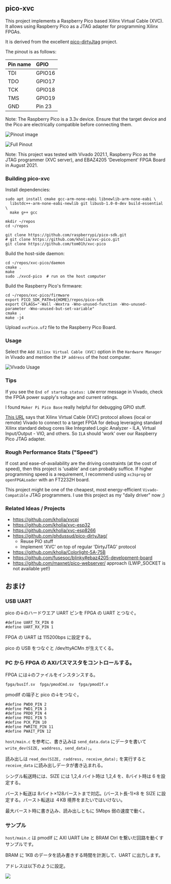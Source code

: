 ## pico-xvc

This project implements a Raspberry Pico based Xilinx Virtual Cable (XVC). It
allows using Raspberry Pico as a JTAG adapter for programming Xilinx FPGAs.

It is derived from the excellent [pico-dirtyJtag](https://github.com/phdussud/pico-dirtyJtag/) project.

The pinout is as follows:

| Pin name | GPIO   |
|:---------|:-------|
| TDI      | GPIO16 |
| TDO      | GPIO17 |
| TCK      | GPIO18 |
| TMS      | GPIO19 |
| GND      | Pin 23 |

Note: The Raspberry Pico is a 3.3v device. Ensure that the target device and
the Pico are electrically compatible before connecting them.

![Pinout image](./pinout.png)

![Full Pinout](./raspberry-pi-pico-gpio-pinout-diagram.png)

Note: This project was tested with Vivado 2021.1, Raspberry Pico as the JTAG
programmer (XVC server), and EBAZ4205 'Development' FPGA Board in August 2021.


### Building pico-xvc

Install dependencies:

```
sudo apt install cmake gcc-arm-none-eabi libnewlib-arm-none-eabi \
  libstdc++-arm-none-eabi-newlib git libusb-1.0-0-dev build-essential \
  make g++ gcc
```

```
mkdir ~/repos
cd ~/repos

git clone https://github.com/raspberrypi/pico-sdk.git
# git clone https://github.com/kholia/xvc-pico.git
git clone https://github.com/tom01h/xvc-pico
```

Build the host-side daemon:

```
cd ~/repos/xvc-pico/daemon
cmake .
make
sudo ./xvcd-pico  # run on the host computer
```

Build the Raspberry Pico's firmware:

```
cd ~/repos/xvc-pico/firmware
export PICO_SDK_PATH=${HOME}/repos/pico-sdk
export CFLAGS="-Wall -Wextra -Wno-unused-function -Wno-unused-parameter -Wno-unused-but-set-variable"
cmake .
make -j4
```

Upload `xvcPico.uf2` file to the Raspberry Pico Board.


### Usage

Select the `Add Xilinx Virtual Cable (XVC)` option in the `Hardware
Manager` in Vivado and mention the `IP address` of the host computer.

![Vivado Usage](./Usage-in-Vivado.png)


### Tips

If you see the `End of startup status: LOW` error message in Vivado, check the
FPGA power supply's voltage and current ratings.

I found `Maker Pi Pico Base` really helpful for debugging GPIO stuff.

[This URL](https://github.com/aws/aws-fpga/blob/master/hdk/docs/Virtual_JTAG_XVC.md)
says that Xilinx Virtual Cable (XVC) protocol allows (local or remote) Vivado
to connect to a target FPGA for debug leveraging standard Xilinx standard debug
cores like Integrated Logic Analyzer - ILA, Virtual Input/Output - VIO, and
others. So `ILA` should 'work' over our Raspberry Pico JTAG adapter.


### Rough Performance Stats ("Speed")

If cost and ease-of-availability are the driving constraints (at the cost of
speed), then this project is 'usable' and can probably suffice. If higher
programming speed is a requirement, I recommend using `xc3sprog` or
`openFPGALoader` with an FT2232H board.

This project might be one of the cheapest, most energy-efficient `Vivado-Compatible`
JTAG programmers. I use this project as my "daily driver" now ;)


### Related Ideas / Projects

- https://github.com/kholia/xvcpi
- https://github.com/kholia/xvc-esp32
- https://github.com/kholia/xvc-esp8266
- https://github.com/phdussud/pico-dirtyJtag/
  - Reuse PIO stuff
  - Implement 'XVC' on top of regular 'DirtyJTAG' protocol
- https://github.com/kholia/Colorlight-5A-75B
- https://github.com/fusesoc/blinky#ebaz4205-development-board
- https://github.com/maxnet/pico-webserver/ approach (LWIP_SOCKET is not available yet!)



## おまけ

### USB UART

pico の↓のハードウエア UART ピンを FPGA の UART とつなぐ。

```
#define UART_TX_PIN 0
#define UART_RX_PIN 1
```

FPGA の UART は 115200bps に設定する。

pico の USB をつなぐと /dev/ttyACMn が生えてくる。

### PC から FPGA の AXIバスマスタをコントロールする。

FPGA には↓のファイルをインスタンスする。

```
fpga/busIf.sv  fpga/pmodCmd.sv  fpga/pmodIf.v
```

pmodIf の端子と pico の↓をつなぐ。

```
#define PWD0_PIN 2
#define PWD1_PIN 3
#define PRD0_PIN 4
#define PRD1_PIN 5
#define PCK_PIN 10
#define PWRITE_PIN 11
#define PWAIT_PIN 12
```

`host/main.c` を参考に、書き込みは `send_data.data` にデータを書いて `write_dev(SIZE, waddress, send_data);`。

読み出しは `read_dev(SIZE, raddress, receive_data);` を実行すると `receive_data` に読み出しデータが書き込まれる。

シングル転送時には、SIZE には 1,2,4 バイト時は 1,2,4 を、8バイト時は 6 を設定する。

バースト転送は 8バイト×128バーストまで対応。(バースト長-1)×8 を SIZE に設定する。バースト転送は ４KB 境界をまたいではいけない。

最大バースト時に書き込み、読み出しともに 5Mbps 弱の速度で動く。

### サンプル

`host/main.c` は pmodIf に AXI UART Lite と BRAM Ctrl を繋いだ回路を動くすサンプルです。 

BRAM に 1KB のデータを読み書きする時間を計測して、UART に出力します。

アドレスは以下のように設定。

![](sample.png)
